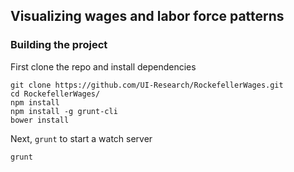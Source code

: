 ## Visualizing wages and labor force patterns

### Building the project

First clone the repo and install dependencies
```shell
git clone https://github.com/UI-Research/RockefellerWages.git
cd RockefellerWages/
npm install
npm install -g grunt-cli
bower install
```

Next, `grunt` to start a watch server
```shell
grunt
```

